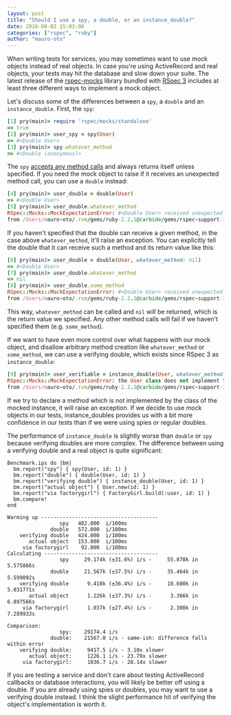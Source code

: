 ```yaml
---
layout: post
title: "Should I use a spy, a double, or an instance_double?"
date: 2016-08-02 15:03:00
categories: ["rspec", "ruby"]
author: "mauro-oto"
---
```


When writing tests for services, you may sometimes want to use mock objects
instead of real objects. In case you're using ActiveRecord and real
objects, your tests may hit the database and slow down your suite. The
latest release of the [rspec-mocks](https://github.com/rspec/rspec-mocks)
library bundled with [RSpec 3](http://rspec.info) includes at least three
different ways to implement a mock object.

Let's discuss some of the differences between a `spy`, a `double` and an
`instance_double`. First, the `spy`:

```ruby
[1] pry(main)> require 'rspec/mocks/standalone'
=> true
[2] pry(main)> user_spy = spy(User)
=> #<Double User>
[3] pry(main)> spy.whatever_method
=> #<Double (anonymous)>
```

<!--more-->

The `spy` [accepts any method calls](https://relishapp.com/rspec/rspec-mocks/docs/basics/spies)
and always returns itself unless specified. If you need the mock object to raise
if it receives an unexpected method call, you can use a `double` instead:

```ruby
[4] pry(main)> user_double = double(User)
=> #<Double User>
[5] pry(main)> user_double.whatever_method
RSpec::Mocks::MockExpectationError: #<Double User> received unexpected message :whatever_method with (no args)
from /Users/mauro-oto/.rvm/gems/ruby-2.2.1@carbide/gems/rspec-support-3.5.0/lib/rspec/support.rb:87:in block in <module:Support>
```

If you haven't specified that the double can receive a given method, in the case
above `whatever_method`, it'll raise an exception. You can explicitly tell the
double that it can receive such a method and its return value like this:

```ruby
[6] pry(main)> user_double = double(User, whatever_method: nil)
=> #<Double User>
[7] pry(main)> user_double.whatever_method
=> nil
[8] pry(main)> user_double.some_method
RSpec::Mocks::MockExpectationError: #<Double User> received unexpected message :some_method with (no args)
from /Users/mauro-oto/.rvm/gems/ruby-2.2.1@carbide/gems/rspec-support-3.5.0/lib/rspec/support.rb:87:in block in <module:Support>
```

This way, `whatever_method` can be called and `nil` will be returned, which is
the return value we specified. Any other method calls will fail if we
haven't specified them (e.g. `some_method`).

If we want to have even more control over what happens with our mock object, and
disallow arbitrary method creation like `whatever_method` or `some_method`, we
can use a verifying double, which exists since RSpec 3 as `instance_double`:

```ruby
[9] pry(main)> user_verifiable = instance_double(User, whatever_method: nil)
RSpec::Mocks::MockExpectationError: the User class does not implement the instance method: whatever_method
from /Users/mauro-oto/.rvm/gems/ruby-2.2.1@carbide/gems/rspec-support-3.5.0/lib/rspec/support.rb:87:in block in <module:Support>
```

If we try to declare a method which is not implemented by the class of the
mocked instance, it will raise an exception. If we decide to use mock objects in
our tests, instance_doubles provides us with a bit more confidence in our tests
than if we were using spies or regular doubles.

The performance of `instance_double` is slightly worse than `double` or `spy`
because verifying doubles are more complex. The difference between using a
verifying double and a real object is quite significant:

```
Benchmark.ips do |bm|
  bm.report("spy") { spy(User, id: 1) }
  bm.report("double") { double(User, id: 1) }
  bm.report("verifying double") { instance_double(User, id: 1) }
  bm.report("actual object") { User.new(id: 1) }
  bm.report("via factorygirl") { FactoryGirl.build(:user, id: 1) }
  bm.compare!
end

Warming up --------------------------------------
                 spy   402.000  i/100ms
              double   572.000  i/100ms
    verifying double   424.000  i/100ms
       actual object   153.000  i/100ms
     via factorygirl    92.000  i/100ms
Calculating -------------------------------------
                 spy     29.174k (±31.6%) i/s -     55.878k in   5.575866s
              double     21.567k (±37.5%) i/s -     35.464k in   5.599092s
    verifying double      9.418k (±36.4%) i/s -     10.600k in   5.031771s
       actual object      1.226k (±37.3%) i/s -      3.366k in   6.897566s
     via factorygirl      1.037k (±27.4%) i/s -      2.300k in   7.289933s

Comparison:
                 spy:    29174.4 i/s
              double:    21567.0 i/s - same-ish: difference falls within error
    verifying double:     9417.5 i/s - 3.10x slower
       actual object:     1226.1 i/s - 23.79x slower
     via factorygirl:     1036.7 i/s - 28.14x slower
```

If you are testing a service and don't care about testing ActiveRecord callbacks
or database interactions, you will likely be better off using a double. If
you are already using spies or doubles, you may want to use a verifying double
instead. I think the slight performance hit of verifying the object's
implementation is worth it.

